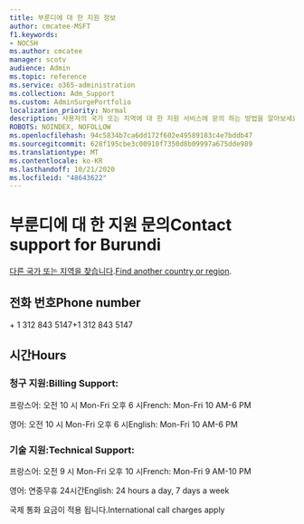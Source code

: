 ```yaml
---
title: 부룬디에 대 한 지원 정보
author: cmcatee-MSFT
f1.keywords:
- NOCSH
ms.author: cmcatee
manager: scotv
audience: Admin
ms.topic: reference
ms.service: o365-administration
ms.collection: Adm_Support
ms.custom: AdminSurgePortfolio
localization_priority: Normal
description: 사용자의 국가 또는 지역에 대 한 지원 서비스에 문의 하는 방법을 알아보세요.
ROBOTS: NOINDEX, NOFOLLOW
ms.openlocfilehash: 94c5834b7ca6dd172f602e49589183c4e7bddb47
ms.sourcegitcommit: 628f195cbe3c00910f7350d8b09997a675dde989
ms.translationtype: MT
ms.contentlocale: ko-KR
ms.lasthandoff: 10/21/2020
ms.locfileid: "48643622"
---
```

# <a name="contact-support-for-burundi"></a><span data-ttu-id="e3cd0-103">부룬디에 대 한 지원 문의</span><span class="sxs-lookup"><span data-stu-id="e3cd0-103">Contact support for Burundi</span></span>

<span data-ttu-id="e3cd0-104">[다른 국가 또는 지역을 찾습니다](../contact-support-for-business-products.md).</span><span class="sxs-lookup"><span data-stu-id="e3cd0-104">[Find another country or region](../contact-support-for-business-products.md).</span></span>

## <a name="phone-number"></a><span data-ttu-id="e3cd0-105">전화 번호</span><span class="sxs-lookup"><span data-stu-id="e3cd0-105">Phone number</span></span>
<span data-ttu-id="e3cd0-106">+ 1 312 843 5147</span><span class="sxs-lookup"><span data-stu-id="e3cd0-106">+1 312 843 5147</span></span>

## <a name="hours"></a><span data-ttu-id="e3cd0-107">시간</span><span class="sxs-lookup"><span data-stu-id="e3cd0-107">Hours</span></span>
### <a name="billing-support"></a><span data-ttu-id="e3cd0-108">청구 지원:</span><span class="sxs-lookup"><span data-stu-id="e3cd0-108">Billing Support:</span></span>

<span data-ttu-id="e3cd0-109">프랑스어: 오전 10 시 Mon-Fri 오후 6 시</span><span class="sxs-lookup"><span data-stu-id="e3cd0-109">French: Mon-Fri 10 AM-6 PM</span></span>

<span data-ttu-id="e3cd0-110">영어: 오전 10 시 Mon-Fri 오후 6 시</span><span class="sxs-lookup"><span data-stu-id="e3cd0-110">English: Mon-Fri 10 AM-6 PM</span></span>

### <a name="technical-support"></a><span data-ttu-id="e3cd0-111">기술 지원:</span><span class="sxs-lookup"><span data-stu-id="e3cd0-111">Technical Support:</span></span>

<span data-ttu-id="e3cd0-112">프랑스어: 오전 9 시 Mon-Fri 오후 10 시</span><span class="sxs-lookup"><span data-stu-id="e3cd0-112">French: Mon-Fri 9 AM-10 PM</span></span>

<span data-ttu-id="e3cd0-113">영어: 연중무휴 24시간</span><span class="sxs-lookup"><span data-stu-id="e3cd0-113">English: 24 hours a day, 7 days a week</span></span>

<span data-ttu-id="e3cd0-114">국제 통화 요금이 적용 됩니다.</span><span class="sxs-lookup"><span data-stu-id="e3cd0-114">International call charges apply</span></span>

